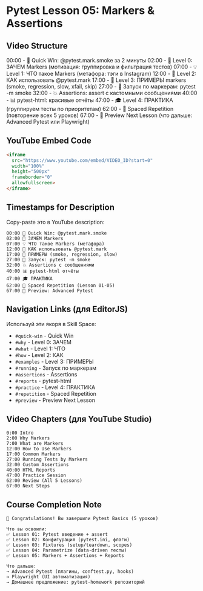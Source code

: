 # Pytest Lesson 05: Markers & Assertions

## Video Structure

00:00 - 🎯 Quick Win: @pytest.mark.smoke за 2 минуты
02:00 - 📌 Level 0: ЗАЧЕМ Markers (мотивация: группировка и фильтрация тестов)
07:00 - 💡 Level 1: ЧТО такое Markers (метафора: тэги в Instagram)
12:00 - 🔧 Level 2: КАК использовать @pytest.mark
17:00 - 📝 Level 3: ПРИМЕРЫ markers (smoke, regression, slow, xfail, skip)
27:00 - 🎯 Запуск по маркерам: pytest -m smoke
32:00 - 💥 Assertions: assert с кастомными сообщениями
40:00 - 📊 pytest-html: красивые отчёты
47:00 - 🎓 Level 4: ПРАКТИКА (группируем тесты по приоритетам)
62:00 - 🔄 Spaced Repetition (повторение всех 5 уроков)
67:00 - 👀 Preview Next Lesson (что дальше: Advanced Pytest или Playwright)

## YouTube Embed Code

```html
<iframe
  src="https://www.youtube.com/embed/VIDEO_ID?start=0"
  width="100%"
  height="500px"
  frameborder="0"
  allowfullscreen>
</iframe>
```

## Timestamps for Description

Copy-paste это в YouTube description:

```
00:00 🎯 Quick Win: @pytest.mark.smoke
02:00 📌 ЗАЧЕМ Markers
07:00 💡 ЧТО такое Markers (метафора)
12:00 🔧 КАК использовать @pytest.mark
17:00 📝 ПРИМЕРЫ (smoke, regression, slow)
27:00 🎯 Запуск: pytest -m smoke
32:00 💥 Assertions с сообщениями
40:00 📊 pytest-html отчёты
47:00 🎓 ПРАКТИКА
62:00 🔄 Spaced Repetition (Lesson 01-05)
67:00 👀 Preview: Advanced Pytest
```

## Navigation Links (для EditorJS)

Используй эти якоря в Skill Space:

- `#quick-win` - Quick Win
- `#why` - Level 0: ЗАЧЕМ
- `#what` - Level 1: ЧТО
- `#how` - Level 2: КАК
- `#examples` - Level 3: ПРИМЕРЫ
- `#running` - Запуск по маркерам
- `#assertions` - Assertions
- `#reports` - pytest-html
- `#practice` - Level 4: ПРАКТИКА
- `#repetition` - Spaced Repetition
- `#preview` - Preview Next Lesson

## Video Chapters (для YouTube Studio)

```
0:00 Intro
2:00 Why Markers
7:00 What are Markers
12:00 How to Use Markers
17:00 Common Markers
27:00 Running Tests by Markers
32:00 Custom Assertions
40:00 HTML Reports
47:00 Practice Session
62:00 Review (All 5 Lessons)
67:00 Next Steps
```

## Course Completion Note

```
🎉 Congratulations! Вы завершили Pytest Basics (5 уроков)

Что вы освоили:
✅ Lesson 01: Pytest введение + assert
✅ Lesson 02: Конфигурация (pytest.ini, флаги)
✅ Lesson 03: Fixtures (setup/teardown, scopes)
✅ Lesson 04: Parametrize (data-driven тесты)
✅ Lesson 05: Markers + Assertions + Reports

Что дальше:
→ Advanced Pytest (плагины, conftest.py, hooks)
→ Playwright (UI автоматизация)
→ Домашнее предложение: pytest-homework репозиторий
```

